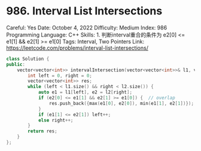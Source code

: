 # 986. Interval List Intersections

Careful: Yes
Date: October 4, 2022
Difficulty: Medium
Index: 986
Programming Language: C++
Skills: 1. 判断interval重合的条件为 e2[0] <= e1[1] && e2[1] >= e1[0]
Tags: Interval, Two Pointers
Link: https://leetcode.com/problems/interval-list-intersections/

```cpp
class Solution {
public:
    vector<vector<int>> intervalIntersection(vector<vector<int>>& l1, vector<vector<int>>& l2) {
        int left = 0, right = 0;
        vector<vector<int>> res;
        while (left < l1.size() && right < l2.size()) {
            auto e1 = l1[left], e2 = l2[right];
            if (e2[0] <= e1[1] && e2[1] >= e1[0]) {  // overlap
                res.push_back({max(e1[0], e2[0]), min(e1[1], e2[1])});
            }
            if (e1[1] <= e2[1]) left++;
            else right++;
        }
        return res;
    }
};
```